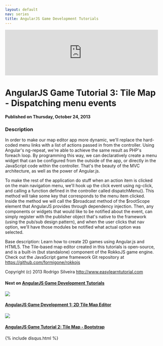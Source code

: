 ```yaml
---
layout: default
nav: series
title: AngularJS Game Development Tutorials
---
```


<div class="container">
    <div class="row mt grid">
        <div class="mt"></div>
        <div class="row" style="margin-bottom: 20px;">
            <div class="col-sm-push-1 col-sm-10 col-md-push-2 col-md-8">
                <div class="video-container">
                    <iframe width="100%" src="https://www.youtube.com/embed/5y79fW208dI" frameborder="0" allowfullscreen></iframe>
                </div>
            </div>
            <div class="clearfix"></div>
            <div class="col-md-8">
                <h1>AngularJS Game Tutorial 3: Tile Map - Dispatching menu events</h1>
                <h4>Published on Thursday, October 24, 2013</h4>
                <h3>Description</h3>
                <p>In order to make our map editor app more dynamic, we'll replace the hard-coded menu links with a list of actions passed in from the controller. Using Angular's ng-repeat, we're able to achieve the same result as PHP's foreach loop. By programming this way, we can declaratively create a menu widget that can be configured from the outside of the app, or directly in the JavaScript code within the controller. That's the beauty of the MVC architecture, as well as the power of Angular.js.

To make the rest of the application do stuff when an action item is clicked on the main navigation menu, we'll hook up the click event using ng-click, and calling a function defined in the controller called dispatchMenu(). This method will take some key that corresponds to the menu item clicked. Inside the method we will call the $broadcast method of the $rootScope element that AngularJS provides through dependency injection. Then, any components or widgets that would like to be notified about the event, can simply register with the publisher object that's native to the framework (using the pub/sub design pattern), and when the user clicks that nav option, we'll have those modules be notified what actual option was selected.

Base description: Learn how to create 2D games using Angular.js and HTML5. The Tile-based map editor created in this tutorials is open-source, and is a built-in (but standalone) component of the RokkoJS game engine. Check out the JavaScript game framework Git repository at https://github.com/formigone/rokkojs

Copyright (c) 2013 Rodrigo Silveira http://www.easylearntutorial.com</p>
            </div>
            <div class="col-md-4">
                <h4>Next on <a href="/series/angularjs-game-development-tutorials">AngularJS Game Development Tutorials</a></h4><div class="row" style="margin-bottom: 20px">
            <div class="col-md-6">
                <a href="/series/angularjs-game-development-tutorials/angularjs-game-development-1-2d-tile-map-editor">
                    <img src="/img/blank.gif" data-echo="https://i.ytimg.com/vi/jt5a9aXn4lg/hqdefault.jpg" class="img-responsive" />
                </a>
            </div>
            <div class="col-md-6">
                <h4>
                    <a href="/series/angularjs-game-development-tutorials/angularjs-game-development-1-2d-tile-map-editor">AngularJS Game Development 1: 2D Tile Map Editor</a>
                </h4>
            </div>
        </div><div class="row" style="margin-bottom: 20px">
            <div class="col-md-6">
                <a href="/series/angularjs-game-development-tutorials/angularjs-game-tutorial-2-tile-map-bootstrap">
                    <img src="/img/blank.gif" data-echo="https://i.ytimg.com/vi/bG-Z1b1YUPI/hqdefault.jpg" class="img-responsive" />
                </a>
            </div>
            <div class="col-md-6">
                <h4>
                    <a href="/series/angularjs-game-development-tutorials/angularjs-game-tutorial-2-tile-map-bootstrap">AngularJS Game Tutorial 2: Tile Map - Bootstrap</a>
                </h4>
            </div>
        </div>
            </div>
            <div class="col-md-8">
                {% include disqus.html %}
            </div>
        </div>
    </div>
    <div class="row mt grid"></div>
</div>
